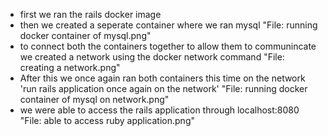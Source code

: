* first we ran the rails docker image <running docker container>
* then we created a seperate container where we ran mysql "File: running docker container of mysql.png"
* to connect both the containers together to allow them to communincate we created a network using the docker network command "File: creating a network.png"
* After this we once again ran both containers this time on the network 'run rails application once again on the network' "File: running docker container of mysql on network.png"
* we were able to access the rails application through localhost:8080 "File: able to access ruby application.png"
